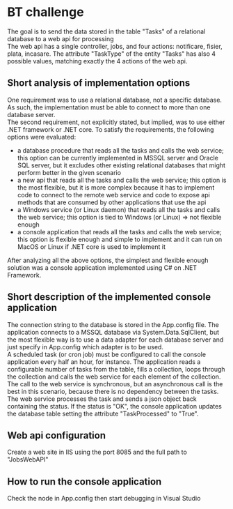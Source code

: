 # BT challenge
The goal is to send the data stored in the table "Tasks" of a relational database to a web api for processing<br>
The web api has a single controller, jobs, and four actions: notificare, fisier, plata, incasare. The attribute "TaskType" of the entity "Tasks" has also 4 possible values, matching exactly the 4 actions of the web api. 
## Short analysis of implementation options
One requirement was to use a relational database, not a specific database. As such, the implementation must be able to connect to more than one database server.<br>
The second requirement, not explicitly stated, but implied, was to use either .NET framework or .NET core.
To satisfy the requirements, the following options were evaluated:<br>
* a database procedure that reads all the tasks and calls the web service; this option can be currently implemented in MSSQL server and Oracle SQL server, but it excludes other existing relational databases that might perform better in the given scenario
* a new api that reads all the tasks and calls the web service; this option is the most flexible, but it is more complex because it has to implement code to connect to the remote web service and code to expose api methods that are consumed by other applications that use the api
* a Windows service (or Linux daemon) that reads all the tasks and calls the web service; this option is tied to Windows (or Linux) => not flexible enough
* a console application that reads all the tasks and calls the web service; this option is flexible enough and simple to implement and it can run on MacOS or Linux if .NET core is used to implement it<br>

After analyzing all the above options, the simplest and flexible enough solution was a console application implemented using C# on .NET Framework. 
## Short description of the implemented console application
The connection string to the database is stored in the App.config file. The application connects to a MSSQL database via System.Data.SqlClient, but the most flexible way is to use a data adapter for each database server and just specify in App.config which adapter is to be used.<br>
A scheduled task (or cron job) must be configured to call the console application every half an hour, for instance. The application reads a configurable number of tasks from the table, fills a collection, loops through the collection and calls the web service for each element of the collection. The call to the web service is synchronous, but an asynchronous call is the best in this scenario, because there is no dependency between the tasks. The web service processes the task and sends a json object back containing the status. If the status is "OK", the console application updates the database table setting the attribute "TaskProcessed" to "True".<br>
## Web api configuration
Create a web site in IIS using the port 8085 and the full path to "JobsWebAPI" 
## How to run the console application
Check the <appSettings> node in App.config then start debugging in Visual Studio 